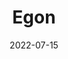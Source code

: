 ---
title: "Egon"
authors:
- Vincent Cavez
- Gustave Cortal
- Corentin Loubet
- Vénissia Kay
- Ignacio Baltazar Pérez Messina
date: "2022-07-15"

publication: "Université Paris-Saclay"

links:
    website: http://hdl.handle.net/20.500.12708/153390
    video: https://youtu.be/2eCg7FHQp2I
---